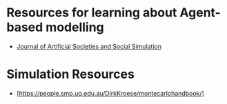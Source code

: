 # Resources for learning about Agent-based modelling
  - [Journal of Artificial Societies and Social Simulation](http://jasss.soc.surrey.ac.uk/JASSS.html)

# Simulation Resources
 - [https://people.smp.uq.edu.au/DirkKroese/montecarlohandbook/]
